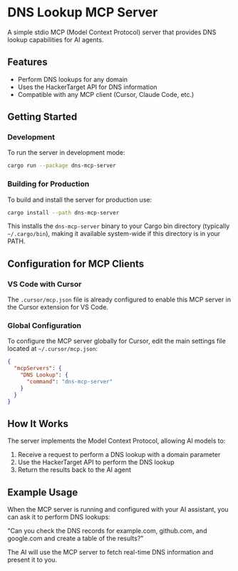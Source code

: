 # DNS Lookup MCP Server

A simple stdio MCP (Model Context Protocol) server that provides DNS lookup capabilities for AI agents.

## Features

- Perform DNS lookups for any domain
- Uses the HackerTarget API for DNS information
- Compatible with any MCP client (Cursor, Claude Code, etc.)

## Getting Started

### Development

To run the server in development mode:

```bash
cargo run --package dns-mcp-server
```

### Building for Production

To build and install the server for production use:

```bash
cargo install --path dns-mcp-server
```

This installs the `dns-mcp-server` binary to your Cargo bin directory (typically `~/.cargo/bin`), making it available system-wide if this directory is in your PATH.

## Configuration for MCP Clients

### VS Code with Cursor

The `.cursor/mcp.json` file is already configured to enable this MCP server in the Cursor extension for VS Code.

### Global Configuration

To configure the MCP server globally for Cursor, edit the main settings file located at `~/.cursor/mcp.json`:

```json
{
  "mcpServers": {
    "DNS Lookup": {
      "command": "dns-mcp-server"
    }
  }
}
```

## How It Works

The server implements the Model Context Protocol, allowing AI models to:

1. Receive a request to perform a DNS lookup with a domain parameter
2. Use the HackerTarget API to perform the DNS lookup
3. Return the results back to the AI agent

## Example Usage

When the MCP server is running and configured with your AI assistant, you can ask it to perform DNS lookups:

"Can you check the DNS records for example.com, github.com, and google.com and create a table of the results?"

The AI will use the MCP server to fetch real-time DNS information and present it to you.